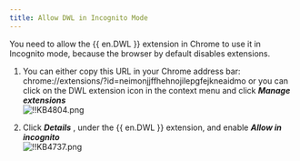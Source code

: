 ```yaml
---
title: Allow DWL in Incognito Mode
---
```


You need to allow the {{ en.DWL }} extension in Chrome to use it in Incognito mode, because the browser by default disables extensions.

1. You can either copy this URL in your Chrome address bar: chrome://extensions/?id=neimonjjffhehnojilepgfejkneaidmo or you can click on the DWL extension icon in the context menu and click ***Manage extensions***  
![!!KB4804.png](/img/en/kb/KB4804.png)

1. Click ***Details*** , under the {{ en.DWL }} extension, and enable ***Allow in incognito***  
![!!KB4737.png](/img/en/kb/KB4737.png)
